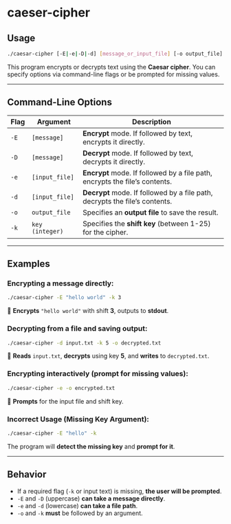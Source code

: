 # caeser-cipher

## Usage
```sh
./caesar-cipher [-E|-e|-D|-d] [message_or_input_file] [-o output_file] [-k key]
```
This program encrypts or decrypts text using the **Caesar cipher**. You can specify options via command-line flags or be prompted for missing values.

---

## Command-Line Options
| Flag       | Argument         | Description |
|------------|------------------|-------------|
| `-E`       | `[message]`      | **Encrypt** mode. If followed by text, encrypts it directly. |
| `-D`       | `[message]`      | **Decrypt** mode. If followed by text, decrypts it directly. |
| `-e`       | `[input_file]`   | **Encrypt** mode. If followed by a file path, encrypts the file’s contents. |
| `-d`       | `[input_file]`   | **Decrypt** mode. If followed by a file path, decrypts the file’s contents. |
| `-o`       | `output_file`    | Specifies an **output file** to save the result. |
| `-k`       | `key (integer)`  | Specifies the **shift key** (between 1-25) for the cipher. |

---

## Examples
### **Encrypting a message directly:**
```sh
./caesar-cipher -E "hello world" -k 3
```
🔹 **Encrypts** `"hello world"` with shift **3**, outputs to **stdout**.

### **Decrypting from a file and saving output:**
```sh
./caesar-cipher -d input.txt -k 5 -o decrypted.txt
```
🔹 **Reads** `input.txt`, **decrypts** using key **5**, and **writes** to `decrypted.txt`.

### **Encrypting interactively (prompt for missing values):**
```sh
./caesar-cipher -e -o encrypted.txt
```
🔹 **Prompts** for the input file and shift key.

### **Incorrect Usage (Missing Key Argument):**
```sh
./caesar-cipher -E "hello" -k
```
The program will **detect the missing key** and **prompt for it**.

---

## Behavior
- If a required flag (`-k` or input text) is missing, **the user will be prompted**.  
- `-E` and `-D` (uppercase) **can take a message directly**.  
- `-e` and `-d` (lowercase) **can take a file path**.  
- `-o` and `-k` **must** be followed by an argument.  
